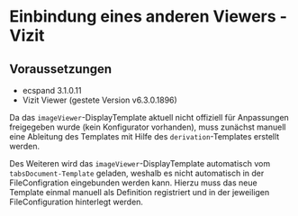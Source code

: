 # Einbindung eines anderen Viewers - Vizit #

## Voraussetzungen ##

* ecspand 3.1.0.11
* Vizit Viewer (gestete Version v6.3.0.1896)

Da das ``imageViewer``-DisplayTemplate aktuell nicht offiziell für Anpassungen freigegeben wurde (kein Konfigurator vorhanden), muss 
zunächst manuell eine Ableitung des Templates mit Hilfe des ``derivation``-Templates erstellt werden. 

Des Weiteren wird das ``imageViewer``-DisplayTemplate automatisch vom ``tabsDocument-Template`` geladen, weshalb es nicht automatisch in der
FileConfigration eingebunden werden kann. Hierzu muss das neue Template einmal manuell als Definition registriert und in 
der jeweiligen FileConfiguration hinterlegt werden.